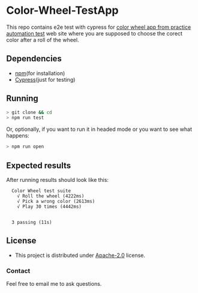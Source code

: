 # Color-Wheel-TestApp
This repo contains e2e test with cypress for [color wheel app from practice automation test](https://practice.expandtesting.com/color-wheel) web site where you are supposed to choose the corect color after a roll of the wheel.

## Dependencies
* [npm](https://www.npmjs.com/)(for installation)
* [Cypress](https://www.cypress.io/)(just for testing)

## Running
```bash
> git clone && cd
> npm run test
```
Or, optionally, if you want to run it in headed mode or you want to see what happens:
```bash
> npm run open
```

## Expected results
After running results should look like this:
```
  Color Wheel test suite
    √ Roll the wheel (4222ms)
    √ Pick a wrong color (2613ms)
    √ Play 30 times (4442ms)


  3 passing (11s)
```

## License

 * This project is distributed under [Apache-2.0](LICENSE) license.

### Contact

Feel free to email me to ask questions.
